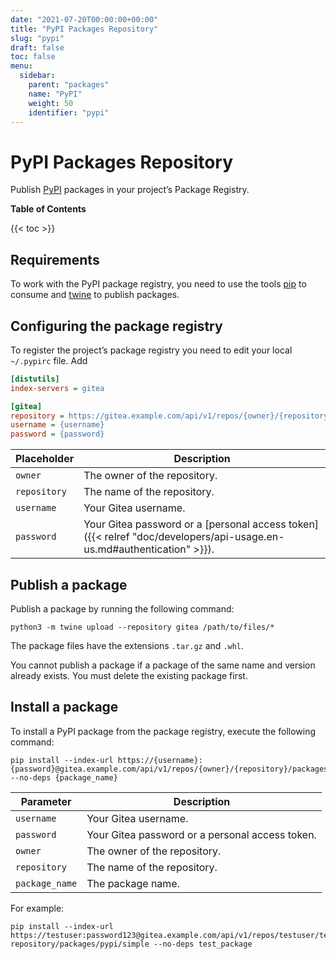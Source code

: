 ```yaml
---
date: "2021-07-20T00:00:00+00:00"
title: "PyPI Packages Repository"
slug: "pypi"
draft: false
toc: false
menu:
  sidebar:
    parent: "packages"
    name: "PyPI"
    weight: 50
    identifier: "pypi"
---
```


# PyPI Packages Repository

Publish [PyPI](https://pypi.org/) packages in your project’s Package Registry.

**Table of Contents**

{{< toc >}}

## Requirements

To work with the PyPI package registry, you need to use the tools [pip](https://pypi.org/project/pip/) to consume and [twine](https://pypi.org/project/twine/) to publish packages.

## Configuring the package registry

To register the project’s package registry you need to edit your local `~/.pypirc` file. Add

```ini
[distutils]
index-servers = gitea

[gitea]
repository = https://gitea.example.com/api/v1/repos/{owner}/{repository}/packages/pypi
username = {username}
password = {password}
```

| Placeholder  | Description |
| ------------ | ----------- |
| `owner`      | The owner of the repository. |
| `repository` | The name of the repository. |
| `username`   | Your Gitea username. |
| `password`   | Your Gitea password or a [personal access token]({{< relref "doc/developers/api-usage.en-us.md#authentication" >}}). |

## Publish a package

Publish a package by running the following command:

```shell
python3 -m twine upload --repository gitea /path/to/files/*
```

The package files have the extensions `.tar.gz` and `.whl`.

You cannot publish a package if a package of the same name and version already exists. You must delete the existing package first.

## Install a package

To install a PyPI package from the package registry, execute the following command:

```shell
pip install --index-url https://{username}:{password}@gitea.example.com/api/v1/repos/{owner}/{repository}/packages/pypi/simple --no-deps {package_name}
```

| Parameter         | Description |
| ----------------- | ----------- |
| `username`        | Your Gitea username. |
| `password`        | Your Gitea password or a personal access token. |
| `owner`           | The owner of the repository. |
| `repository`      | The name of the repository. |
| `package_name`    | The package name. |

For example:

```shell
pip install --index-url https://testuser:password123@gitea.example.com/api/v1/repos/testuser/test-repository/packages/pypi/simple --no-deps test_package
```
